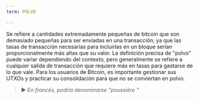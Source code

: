 ```yaml
---
term: POLVO

---
```

Se refiere a cantidades extremadamente pequeñas de bitcoin que son demasiado pequeñas para ser enviadas en una transacción, ya que las tasas de transacción necesarias para incluirlas en un bloque serían proporcionalmente más altas que su valor. La definición precisa de "polvo" puede variar dependiendo del contexto, pero generalmente se refiere a cualquier salida de transacción que requiere más en tasas para gastarse de lo que vale. Para los usuarios de Bitcoin, es importante gestionar sus UTXOs y practicar su consolidación para que no se conviertan en polvo.

> ► *En francés, podría denominarse "poussière "*